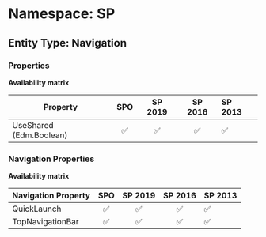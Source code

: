 # Namespace: SP

## Entity Type: Navigation

### Properties

**Availability matrix**

Property | SPO | SP 2019 | SP 2016 | SP 2013
----------|:---:|:-------:|:-------:|:-------
UseShared (Edm.Boolean) | ✅ | ✅ | ✅ | ✅

### Navigation Properties

**Availability matrix**

Navigation Property | SPO | SP 2019 | SP 2016 | SP 2013
----------|:---:|:-------:|:-------:|:-------
QuickLaunch | ✅ | ✅ | ✅ | ✅
TopNavigationBar | ✅ | ✅ | ✅ | ✅